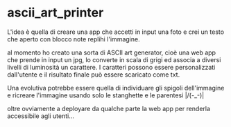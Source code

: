 # ascii_art_printer
L'idea è quella di creare una app che accetti in input una foto e crei un testo che aperto con blocco note replihi l'immagine.

al momento ho creato una sorta di ASCII art generator, cioè una web app che prende in input un jpg, lo converte in scala di grigi ed associa a diversi livelli di luminosità un carattere. I caratteri possono essere personalizzati dall'utente e il risultato finale può essere scaricato come txt.

Una evolutiva potrebbe essere quella di individuare gli spigoli dell'immagine e ricreare l'immagine usando solo le stanghette e le parentesi |/(-_-)|

oltre ovviamente a deployare da qualche parte la web app per renderla accessibile agli utenti...
